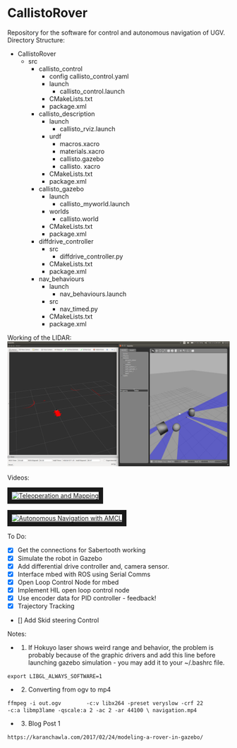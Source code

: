 # CallistoRover
Repository for the software for control and autonomous navigation of UGV.
Directory Structure: 
- CallistoRover
  - src 
    - callisto_control
      - config 
        callisto_control.yaml
      - launch 
        - callisto_control.launch
      - CMakeLists.txt
      - package.xml
    - callisto_description 
      - launch 
        - callisto_rviz.launch
      - urdf 
        - macros.xacro 
        - materials.xacro 
        - callisto.gazebo
        - callisto. xacro 
       - CMakeLists.txt
       - package.xml
     - callisto_gazebo
       - launch
         - callisto_myworld.launch
       - worlds
         - callisto.world
       - CMakeLists.txt
       - package.xml
     - diffdrive_controller
       - src
         - diffdrive_controller.py
       - CMakeLists.txt
       - package.xml
     - nav_behaviours
       - launch 
         - nav_behaviours.launch
       - src
         - nav_timed.py
       - CMakeLists.txt
       - package.xml
       
Working of the LIDAR:
![](/images/laser.png)

Videos:

<a href="https://www.youtube.com/watch?v=vewtGyf9uSo&t=2s" target="_blank"><img src="https://i.ytimg.com/vi/vewtGyf9uSo/hqdefault.jpg?custom=true&w=336&h=188&stc=true&jpg444=true&jpgq=90&sp=68&sat=0.3&sigh=OgGL06-jMYgpFNx8oOrUetsa3hc" alt="Teleoperation and Mapping" width="240" height="180" border="10" /></a>


<a href="https://www.youtube.com/watch?v=-S2_TLgltj8" target="_blank"><img src="https://i.ytimg.com/vi/-S2_TLgltj8/hqdefault.jpg?custom=true&w=336&h=188&stc=true&jpg444=true&jpgq=90&sp=68&sat=0.3&sigh=jG1sKAO51Nnar-ijQ_CPH6xkco0" alt="Autonomous Navigation with AMCL" width="240" height="180" border="10" /></a>
 

To Do:
- [x] Get the connections for Sabertooth working
- [x] Simulate the robot in Gazebo
- [x] Add differential drive controller and, camera sensor.
- [x] Interface mbed with ROS using Serial Comms 
- [x] Open Loop Control Node for mbed 
- [x] Implement HIL open loop control node
- [x] Use encoder data for PID controller - feedback!
- [x] Trajectory Tracking 
- [] Add Skid steering Control 
 
Notes: 
 - 1. If Hokuyo laser shows weird range and behavior, the problem is probably because of the graphic drivers and add this line before launching gazebo simulation - you may add it to your ~/.bashrc file. 
 
 ```
 export LIBGL_ALWAYS_SOFTWARE=1
 ```
 
- 2. Converting from ogv to mp4

```
ffmpeg -i out.ogv        -c:v libx264 -preset veryslow -crf 22        -c:a libmp3lame -qscale:a 2 -ac 2 -ar 44100 \ navigation.mp4

```
- 3. Blog Post 1

```
https://karanchawla.com/2017/02/24/modeling-a-rover-in-gazebo/
```
